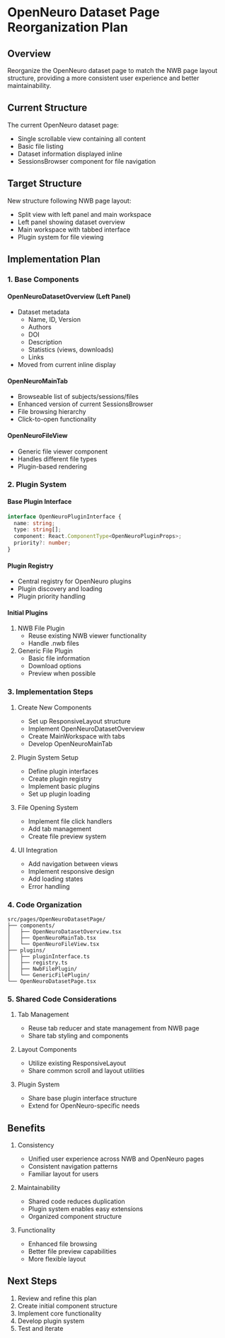 # OpenNeuro Dataset Page Reorganization Plan

## Overview
Reorganize the OpenNeuro dataset page to match the NWB page layout structure, providing a more consistent user experience and better maintainability.

## Current Structure
The current OpenNeuro dataset page:
- Single scrollable view containing all content
- Basic file listing
- Dataset information displayed inline
- SessionsBrowser component for file navigation

## Target Structure
New structure following NWB page layout:
- Split view with left panel and main workspace
- Left panel showing dataset overview
- Main workspace with tabbed interface
- Plugin system for file viewing

## Implementation Plan

### 1. Base Components

#### OpenNeuroDatasetOverview (Left Panel)
- Dataset metadata
  * Name, ID, Version
  * Authors
  * DOI
  * Description
  * Statistics (views, downloads)
  * Links
- Moved from current inline display

#### OpenNeuroMainTab
- Browseable list of subjects/sessions/files
- Enhanced version of current SessionsBrowser
- File browsing hierarchy
- Click-to-open functionality

#### OpenNeuroFileView
- Generic file viewer component
- Handles different file types
- Plugin-based rendering

### 2. Plugin System

#### Base Plugin Interface
```typescript
interface OpenNeuroPluginInterface {
  name: string;
  type: string[];
  component: React.ComponentType<OpenNeuroPluginProps>;
  priority?: number;
}
```

#### Plugin Registry
- Central registry for OpenNeuro plugins
- Plugin discovery and loading
- Plugin priority handling

#### Initial Plugins
1. NWB File Plugin
   - Reuse existing NWB viewer functionality
   - Handle .nwb files
2. Generic File Plugin
   - Basic file information
   - Download options
   - Preview when possible

### 3. Implementation Steps

1. Create New Components
   - Set up ResponsiveLayout structure
   - Implement OpenNeuroDatasetOverview
   - Create MainWorkspace with tabs
   - Develop OpenNeuroMainTab

2. Plugin System Setup
   - Define plugin interfaces
   - Create plugin registry
   - Implement basic plugins
   - Set up plugin loading

3. File Opening System
   - Implement file click handlers
   - Add tab management
   - Create file preview system

4. UI Integration
   - Add navigation between views
   - Implement responsive design
   - Add loading states
   - Error handling

### 4. Code Organization

```
src/pages/OpenNeuroDatasetPage/
├── components/
│   ├── OpenNeuroDatasetOverview.tsx
│   ├── OpenNeuroMainTab.tsx
│   └── OpenNeuroFileView.tsx
├── plugins/
│   ├── pluginInterface.ts
│   ├── registry.ts
│   ├── NwbFilePlugin/
│   └── GenericFilePlugin/
└── OpenNeuroDatasetPage.tsx
```

### 5. Shared Code Considerations

1. Tab Management
   - Reuse tab reducer and state management from NWB page
   - Share tab styling and components

2. Layout Components
   - Utilize existing ResponsiveLayout
   - Share common scroll and layout utilities

3. Plugin System
   - Share base plugin interface structure
   - Extend for OpenNeuro-specific needs

## Benefits

1. Consistency
   - Unified user experience across NWB and OpenNeuro pages
   - Consistent navigation patterns
   - Familiar layout for users

2. Maintainability
   - Shared code reduces duplication
   - Plugin system enables easy extensions
   - Organized component structure

3. Functionality
   - Enhanced file browsing
   - Better file preview capabilities
   - More flexible layout

## Next Steps

1. Review and refine this plan
2. Create initial component structure
3. Implement core functionality
4. Develop plugin system
5. Test and iterate